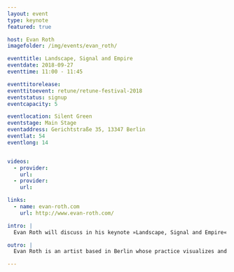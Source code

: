 ```yaml
---
layout: event
type: keynote
featured: true

host: Evan Roth
imagefolder: /img/events/evan_roth/

eventtitle: Landscape, Signal and Empire
eventdate: 2018-09-27
eventtime: 11:00 - 11:45

eventtitorelease: 
eventtitoevent: retune/retune-festival-2018
eventstatus: signup
eventcapacity: 5

eventlocation: Silent Green
eventstage: Main Stage
eventaddress: Gerichtstraße 35, 13347 Berlin
eventlat: 54
eventlong: 14


videos:
  - provider:
    url:
  - provider:
    url:

links:
  - name: evan-roth.com
    url: http://www.evan-roth.com/

intro: |
  Evan Roth will discuss in his keynote »Landscape, Signal and Empire« his experiences making art at fiber optic cable landing locations around the globe and his recently released project, Red Lines. The presentation will connect Romance period landscape painting, peer to peer networks, infrared photography, social media fatigue and British imperialism. 

outro: |
  Evan Roth is an artist based in Berlin whose practice visualizes and archives typically unseen aspects of rapidly changing communication technologies. Through a range of media from sculpture to websites, the work addresses the personal and cultural effects surrounding these changes and the role of individual agency within the media landscape. Roth’s work has been exhibited at the Tate, Whitechapel Gallery and he is the permanent collection of the Museum of Modern Art NYC.

---
```

